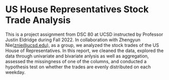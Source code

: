 # US House Representatives Stock Trade Analysis
This is a project assignment from DSC 80 at UCSD instructed by Professor Justin Eldridge during Fall 2022. In collaboration with Zhengyun Nie(znie@ucsd.edu), as a group, we analyzed the stock trades of the US House of Representatives. In this report, we cleaned the data, explored the data through univariate and bivariate anlysis as well as aggregation, assessed the missingness of one of the columns, and conducted a hypothesis test on whether the trades are evenly distributed on each weekday.

